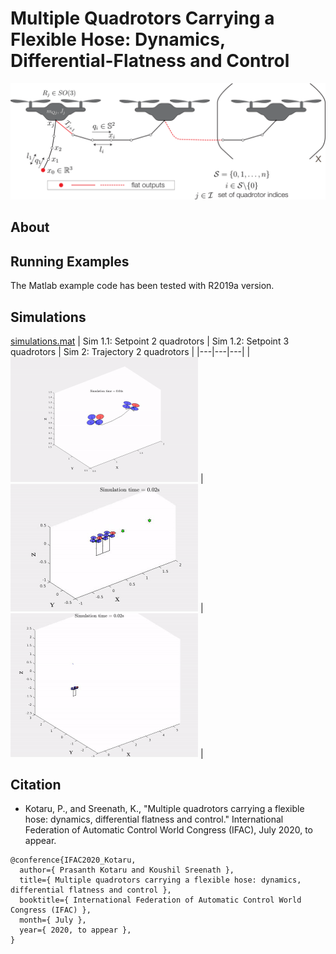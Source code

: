 # Multiple Quadrotors Carrying a Flexible Hose: Dynamics, Differential-Flatness and Control

<img src="./media/diff-flat.png" width="600"  />

## About

## Running Examples
The Matlab example code has been tested with R2019a version. 


## Simulations
[simulations.mat](https://drive.google.com/open?id=1orp8ZG4U23B6Hyn9AXAL7uglj7Fyrver)
|  Sim 1.1: Setpoint 2 quadrotors  | Sim 1.2: Setpoint 3 quadrotors  | Sim 2: Trajectory 2 quadrotors |
|---|---|---|
|  <img src="./media/sim1.gif" width="300"  /> |  <img src="./media/sim2.gif" width="300"  /> | <img src="./media/sim3.gif" width="300"  /> |

## Citation

- Kotaru, P., and Sreenath, K., "Multiple quadrotors carrying a flexible hose: dynamics, differential flatness and control." International Federation of Automatic Control World Congress (IFAC), July 2020, to appear.
```
@conference{IFAC2020_Kotaru,
  author={ Prasanth Kotaru and Koushil Sreenath },
  title={ Multiple quadrotors carrying a flexible hose: dynamics, differential flatness and control },
  booktitle={ International Federation of Automatic Control World Congress (IFAC) },  
  month={ July },
  year={ 2020, to appear },
}
```
